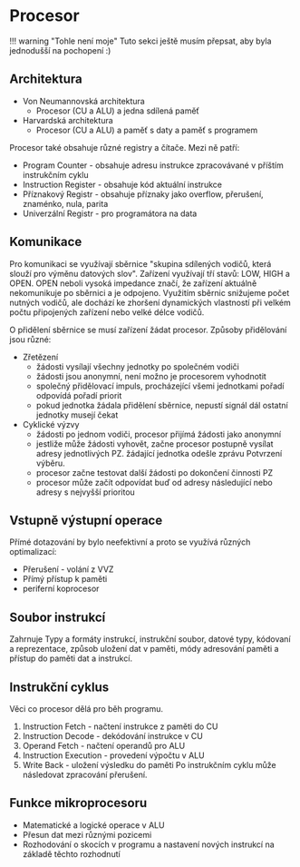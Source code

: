 # Procesor

!!! warning "Tohle není moje"
    Tuto sekci ještě musím přepsat, aby byla jednodušší na pochopení :)

## Architektura
- Von Neumannovská architektura
	- Procesor (CU a ALU) a jedna sdílená paměť
- Harvardská architektura
	- Procesor (CU a ALU) a paměť s daty a paměť s programem

Procesor také obsahuje různé registry a čítače. Mezi ně patří:

- Program Counter - obsahuje adresu instrukce zpracovávané v příštím instrukčním cyklu
- Instruction Register - obsahuje kód aktuální instrukce
- Příznakový Registr - obsahuje příznaky jako overflow, přerušení, znaménko, nula, parita
- Univerzální Registr - pro programátora na data

## Komunikace
Pro komunikaci se využívají sběrnice "skupina sdílených vodičů, která slouží pro výměnu datových slov". Zařízení využívají tří stavů: LOW, HIGH a OPEN. OPEN neboli vysoká impedance značí, že zařízení aktuálně nekomunikuje po sběrnici a je odpojeno. Využitím sběrnic snižujeme počet nutných vodičů, ale dochází ke zhoršení dynamických vlastností při velkém počtu připojených zařízení nebo velké délce vodičů.

O přidělení sběrnice se musí zařízení žádat procesor. Způsoby přidělování jsou různé:

- Zřetězení
	- žádosti vysílají všechny jednotky po společném vodiči
	- žádosti jsou anonymní, není možno je procesorem vyhodnotit
	- společný přidělovací impuls, procházející všemi jednotkami pořadí odpovídá pořadí priorit
	- pokud jednotka žádala přidělení sběrnice, nepustí signál dál ostatní jednotky musejí čekat
- Cyklické výzvy
	- žádosti po jednom vodiči, procesor přijímá žádosti jako anonymní
	- jestliže může žádosti vyhovět, začne procesor postupně vysílat adresy jednotlivých PZ. žádající jednotka odešle zprávu Potvrzení výběru.
	- procesor začne testovat další žádosti po dokončení činnosti PZ
	- procesor může začít odpovídat buď od adresy následující nebo adresy s nejvyšší prioritou

## Vstupně výstupní operace
Přímé dotazování by bylo neefektivní a proto se využívá různých optimalizací:

- Přerušení - volání z VVZ
- Přímý přístup k paměti
- periferní koprocesor

## Soubor instrukcí
Zahrnuje Typy a formáty instrukcí, instrukční soubor, datové typy, kódovaní a reprezentace, způsob uložení dat v paměti, módy adresování paměti a přístup do paměti dat a instrukcí.

## Instrukční cyklus
Věci co procesor dělá pro běh programu.

1. Instruction Fetch - načtení instrukce z paměti do CU
2. Instruction Decode - dekódování instrukce v CU
3. Operand Fetch - načtení operandů pro ALU
4. Instruction Execution - provedení výpočtu v ALU
5. Write Back - uložení výsledku do paměti
Po instrukčním cyklu může následovat zpracování přerušení.

## Funkce mikroprocesoru
- Matematické a logické operace v ALU
- Přesun dat mezi různými pozicemi
- Rozhodování o skocích v programu a nastavení nových instrukcí na základě těchto rozhodnutí